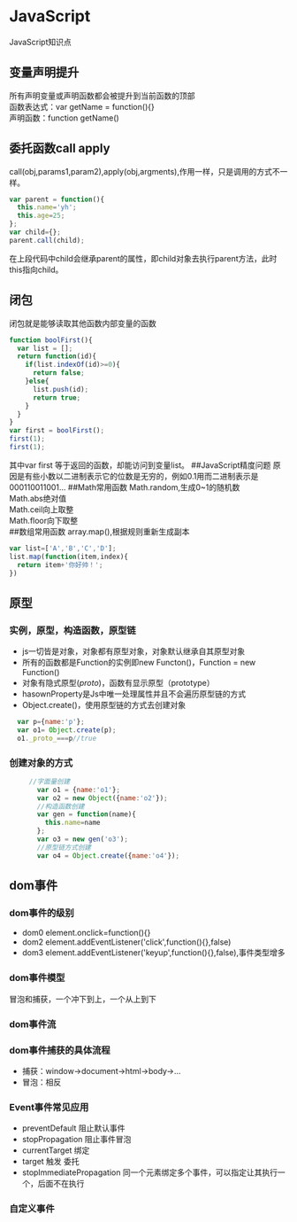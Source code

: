 # JavaScript
JavaScript知识点
## 变量声明提升
所有声明变量或声明函数都会被提升到当前函数的顶部<br>
函数表达式：var getName = function(){}<br>
声明函数：function getName()

## 委托函数call apply 

call(obj,params1,param2),apply(obj,argments),作用一样，只是调用的方式不一样。
```JavaScript
var parent = function(){
  this.name='yh';
  this.age=25;
};
var child={};
parent.call(child);
```
在上段代码中child会继承parent的属性，即child对象去执行parent方法，此时this指向child。
## 闭包
闭包就是能够读取其他函数内部变量的函数
```JavaScript
function boolFirst(){
  var list = [];
  return function(id){
    if(list.indexOf(id)>=0){
      return false;
    }else{
      list.push(id);
      return true;
    }
  }
}
var first = boolFirst();
first(1);
first(1);
```
其中var first 等于返回的函数，却能访问到变量list。
##JavaScript精度问题
原因是有些小数以二进制表示它的位数是无穷的，例如0.1用而二进制表示是000110011001...
##Math常用函数
Math.random,生成0~1的随机数<br>
Math.abs绝对值<br>
Math.ceil向上取整<br>
Math.floor向下取整<br>
##数组常用函数
array.map(),根据规则重新生成副本
```JavaScript
var list=['A','B','C','D'];
list.map(function(item,index){
  return item+'你好帅！';
})
```
## 原型
### 实例，原型，构造函数，原型链
* js一切皆是对象，对象都有原型对象，对象默认继承自其原型对象
* 所有的函数都是Function的实例即new Functon()，Function = new Function()
* 对象有隐式原型(_proto_)，函数有显示原型（prototype）<br>
* hasownProperty是Js中唯一处理属性并且不会遍历原型链的方式
* Object.create()，使用原型链的方式去创建对象
```JavaScript 
  var p={name:'p'};
  var o1= Object.create(p);
  o1._proto_===p//true
```
### 创建对象的方式
```JavaScript
     //字面量创建
	   var o1 = {name:'o1'};
	   var o2 = new Object({name:'o2'});
	   //构造函数创建
	   var gen = function(name){
	     this.name=name
	   };
	   var o3 = new gen('o3');
	   //原型链方式创建
	   var o4 = Object.create({name:'o4'});
 ```
## dom事件
### dom事件的级别
* dom0 element.onclick=function(){}
* dom2 element.addEventListener('click',function(){},false)
* dom3 element.addEventListener('keyup',function(){},false),事件类型增多
### dom事件模型
冒泡和捕获，一个冲下到上，一个从上到下
### dom事件流

### dom事件捕获的具体流程
* 捕获：window→document→html→body→...
* 冒泡：相反
### Event事件常见应用
* preventDefault 阻止默认事件
* stopPropagation 阻止事件冒泡
* currentTarget 绑定
* target 触发 委托
* stopImmediatePropagation 同一个元素绑定多个事件，可以指定让其执行一个，后面不在执行
### 自定义事件
